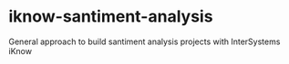 # iknow-santiment-analysis
General approach to build santiment analysis projects with InterSystems iKnow
